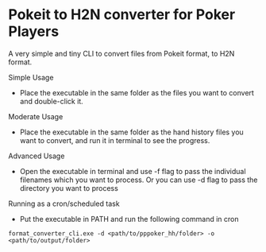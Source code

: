# Pokeit to H2N converter for Poker Players

A very simple and tiny CLI to convert files from Pokeit format, to H2N format.

Simple Usage
- Place the executable in the same folder as the files you want to convert and double-click it.

Moderate Usage
- Place the executable in the same folder as the hand history files you want to convert, and run it in terminal to see the progress.

Advanced Usage
- Open the executable in terminal and use -f flag to pass the individual filenames which you want to process. Or you can use -d flag to pass the directory you want to process

Running as a cron/scheduled task
- Put the executable in PATH and run the following command in cron
```
format_converter_cli.exe -d <path/to/pppoker_hh/folder> -o <path/to/output/folder>
```